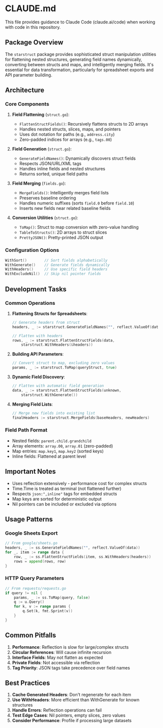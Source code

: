 # CLAUDE.md

This file provides guidance to Claude Code (claude.ai/code) when working with code in this repository.

## Package Overview

The `starstruct` package provides sophisticated struct manipulation utilities for flattening nested structures, generating field names dynamically, converting between structs and maps, and intelligently merging fields. It's essential for data transformation, particularly for spreadsheet exports and API parameter building.

## Architecture

### Core Components

1. **Field Flattening** (`struct.go`):
   - `FlattenStructFields()`: Recursively flattens structs to 2D arrays
   - Handles nested structs, slices, maps, and pointers
   - Uses dot notation for paths (e.g., `address.city`)
   - Zero-padded indices for arrays (e.g., `tags.00`)

2. **Field Generation** (`struct.go`):
   - `GenerateFieldNames()`: Dynamically discovers struct fields
   - Respects JSON/URL/XML tags
   - Handles inline fields and nested structures
   - Returns sorted, unique field paths

3. **Field Merging** (`fields.go`):
   - `MergeFields()`: Intelligently merges field lists
   - Preserves baseline ordering
   - Handles numeric suffixes (sorts `field.0` before `field.10`)
   - Inserts new fields near related baseline fields

4. **Conversion Utilities** (`struct.go`):
   - `ToMap()`: Struct to map conversion with zero-value handling
   - `TableToStructs()`: 2D arrays to struct slices
   - `PrettyJSON()`: Pretty-printed JSON output

### Configuration Options

```go
WithSort()        // Sort fields alphabetically
WithGenerate()    // Generate fields dynamically
WithHeaders()     // Use specific field headers
WithExcludeNil()  // Skip nil pointer fields
```

## Development Tasks

### Common Operations

1. **Flattening Structs for Spreadsheets**:
   ```go
   // Generate headers from struct
   headers, _ := starstruct.GenerateFieldNames("", reflect.ValueOf(data))

   // Flatten with headers
   rows, _ := starstruct.FlattenStructFields(data,
       starstruct.WithHeaders(&headers))
   ```

2. **Building API Parameters**:
   ```go
   // Convert struct to map, excluding zero values
   params, _ := starstruct.ToMap(queryStruct, true)
   ```

3. **Dynamic Field Discovery**:
   ```go
   // Flatten with automatic field generation
   data, _ := starstruct.FlattenStructFields(unknown,
       starstruct.WithGenerate())
   ```

4. **Merging Field Lists**:
   ```go
   // Merge new fields into existing list
   finalHeaders := starstruct.MergeFields(baseHeaders, newHeaders)
   ```

### Field Path Format

- Nested fields: `parent.child.grandchild`
- Array elements: `array.00`, `array.01` (zero-padded)
- Map entries: `map.key1`, `map.key2` (sorted keys)
- Inline fields: Flattened at parent level

## Important Notes

- Uses reflection extensively - performance cost for complex structs
- Time.Time is treated as terminal (not flattened further)
- Respects `json:",inline"` tags for embedded structs
- Map keys are sorted for deterministic output
- Nil pointers can be included or excluded via options

## Usage Patterns

### Google Sheets Export
```go
// From google/sheets.go
headers, _ := ss.GenerateFieldNames("", reflect.ValueOf(data))
for _, item := range data {
    row, _ := ss.FlattenStructFields(item, ss.WithHeaders(headers))
    rows = append(rows, row)
}
```

### HTTP Query Parameters
```go
// From requests/requests.go
if query != nil {
    params, _ := ss.ToMap(query, false)
    q := u.Query()
    for k, v := range params {
        q.Set(k, fmt.Sprint(v))
    }
}
```

## Common Pitfalls

1. **Performance**: Reflection is slow for large/complex structs
2. **Circular References**: Will cause infinite recursion
3. **Interface Fields**: May not flatten as expected
4. **Private Fields**: Not accessible via reflection
5. **Tag Priority**: JSON tags take precedence over field names

## Best Practices

1. **Cache Generated Headers**: Don't regenerate for each item
2. **Use WithHeaders**: More efficient than WithGenerate for known structures
3. **Handle Errors**: Reflection operations can fail
4. **Test Edge Cases**: Nil pointers, empty slices, zero values
5. **Consider Performance**: Profile if processing large datasets

